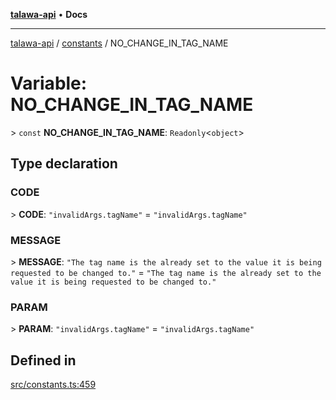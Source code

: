 [**talawa-api**](../../README.md) • **Docs**

***

[talawa-api](../../modules.md) / [constants](../README.md) / NO\_CHANGE\_IN\_TAG\_NAME

# Variable: NO\_CHANGE\_IN\_TAG\_NAME

\> `const` **NO\_CHANGE\_IN\_TAG\_NAME**: `Readonly`\<`object`\>

## Type declaration

### CODE

\> **CODE**: `"invalidArgs.tagName"` = `"invalidArgs.tagName"`

### MESSAGE

\> **MESSAGE**: `"The tag name is the already set to the value it is being requested to be changed to."` = `"The tag name is the already set to the value it is being requested to be changed to."`

### PARAM

\> **PARAM**: `"invalidArgs.tagName"` = `"invalidArgs.tagName"`

## Defined in

[src/constants.ts:459](https://github.com/PalisadoesFoundation/talawa-api/blob/f9e8275b1ddff2d3edcec79ee3b37c07998f6cc3/src/constants.ts#L459)
